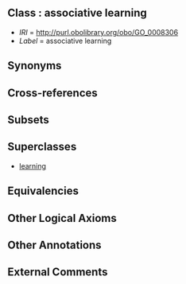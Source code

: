 
## Class : associative learning

 * *IRI* = http://purl.obolibrary.org/obo/GO_0008306
 * *Label* = associative learning

## Synonyms


## Cross-references


## Subsets


## Superclasses

 * [learning](../../GO/12/GO_0007612.md)

## Equivalencies


## Other Logical Axioms


## Other Annotations


## External Comments

